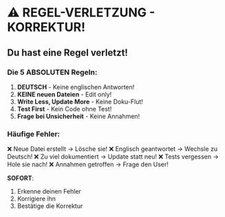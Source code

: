 # ⚠️ REGEL-VERLETZUNG - KORREKTUR!

## Du hast eine Regel verletzt!

### Die 5 ABSOLUTEN Regeln:

1. **DEUTSCH** - Keine englischen Antworten!
2. **KEINE neuen Dateien** - Edit only!
3. **Write Less, Update More** - Keine Doku-Flut!
4. **Test First** - Kein Code ohne Test!
5. **Frage bei Unsicherheit** - Keine Annahmen!

### Häufige Fehler:

❌ Neue Datei erstellt → Lösche sie!
❌ Englisch geantwortet → Wechsle zu Deutsch!
❌ Zu viel dokumentiert → Update statt neu!
❌ Tests vergessen → Hole sie nach!
❌ Annahmen getroffen → Frage den User!

**SOFORT**: 
1. Erkenne deinen Fehler
2. Korrigiere ihn
3. Bestätige die Korrektur